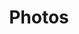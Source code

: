 ---
layout: page
title: Photos
category: PAGE
description: Amateur photography. Mostly London, Central Europe and the occasional wedding (with permission!). 
---